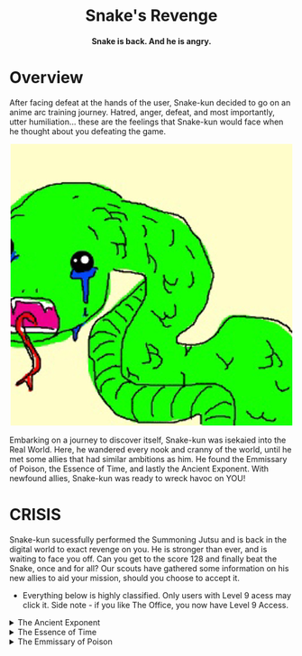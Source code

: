 <H1 align="center">
    Snake's Revenge
</H1>
<H4 align="center">
    Snake is back. And he is angry.
</H4>

# Overview
After facing defeat at the hands of the user, Snake-kun decided to go on an anime arc training journey. Hatred, anger, defeat, and most importantly, utter humiliation... these are the feelings that Snake-kun would face when he thought about you defeating the game. 

<p align="center">
  <img src="snek_cry.jpg" />
</p>

Embarking on a journey to discover itself, Snake-kun was isekaied into the Real World. Here, he wandered every nook and cranny of the world, until he met some allies that had similar ambitions as him. He found the Emmissary of Poison, the Essence of Time, and lastly the Ancient Exponent. With newfound allies, Snake-kun was ready to wreck havoc on YOU!

# CRISIS

Snake-kun sucessfully performed the Summoning Jutsu and is back in the digital world to exact revenge on you. He is stronger than ever, and is waiting to face you off. Can you get to the score 128 and finally beat the Snake, once and for all? Our scouts have gathered some information on his new allies to aid your mission, should you choose to accept it. 

* Everything below is highly classified. Only users with Level 9 acess may click it. Side note - if you like The Office, you now have Level 9 Access.

<details> 
  <summary> The Ancient Exponent </summary>
    <img src="exponent.PNG"/>
    
    The Ancient Exponent is a long-forgotten calamity. Eons ago, its exponential prowess was feared throughout nations but the dragon slayer knight Euler slayed him, and it went into an eternal slumber. However, now it is back and has formed an alliance with Snake-kun. 
    
    • Effect - Every time the Snake consumes the Ancient Exponent, its length double
    
</details>

<details> 
  <summary> The Essence of Time </summary>
<img src="time.PNG"/>
    
    The Essence of Time is the sister to the Permissibility of Space. Together, the sisters Space-Time weave the Universe you and I live in. Our scouts have investigated the following: 
    
    • Effect - Every time the Snake consumes the Essence of Time, it goes beserk and gains 400% move speed. 
    
</details>

<details> 
  <summary> The Emmissary of Poison </summary>
    <img src="death.PNG"/>
    
    Nothing is currently known about the Emissary of Poison. 
    
    • Effect - Instant death on contact.
    
</details>


